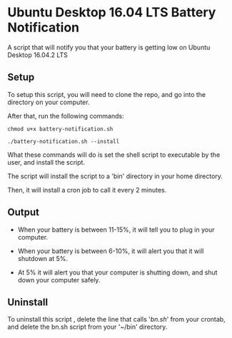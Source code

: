 # Ubuntu Desktop 16.04 LTS Battery Notification
A script that will notify you that your battery is getting low on Ubuntu Desktop 16.04.2 LTS

## Setup

To setup this script, you will need to clone the repo, and go into the directory on your computer.

After that, run the following commands:

	chmod u+x battery-notification.sh

	./battery-notification.sh --install

What these commands will do is set the shell script to executable by the user, and install the script.

The script will install the script to a 'bin' directory in your home directory.

Then, it will install a cron job to call it every 2 minutes.

## Output

* When your battery is between 11-15%, it will tell you to plug in your computer.

* When your battery is between 6-10%, it will alert you that it will shutdown at 5%.

* At 5% it will alert you that your computer is shutting down, and shut down your computer safely.

## Uninstall

To uninstall this script , delete the line that calls '*bn.sh*' from your crontab, and delete the bn.sh script from your '~/bin' directory.


